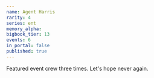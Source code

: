 ```yaml
---
name: Agent Harris
rarity: 4
series: ent
memory_alpha:
bigbook_tier: 13
events: 6
in_portal: false
published: true
---
```


Featured event crew three times. Let's hope never again.
